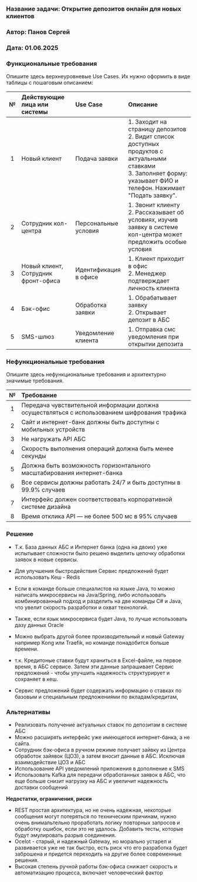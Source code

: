 ### <a name="_b7urdng99y53"></a>**Название задачи: Открытие депозитов онлайн для новых клиентов** 
### <a name="_hjk0fkfyohdk"></a>**Автор: Панов Сергей**
### <a name="_uanumrh8zrui"></a>**Дата: 01.06.2025**
### <a name="_3bfxc9a45514"></a>**Функциональные требования**
Опишите здесь верхнеуровневые Use Cases. Их нужно оформить в виде таблицы с пошаговым описанием:

|**№**|**Действующие лица или системы**|**Use Case**|**Описание**|
| :-: | :- | :- | :- |
|1|Новый клиент| Подача заявки| 1. Заходит на страницу депозитов <br> 2. Видит список доступных продуктов с актуальными ставками <br>3. Заполняет форму: указывает ФИО и телефон. Нажимает "Подать заявку".|
|2|Сотрудник кол-центра| Персональные условия| 1. Звонит клиенту <br> 2. Рассказывает об условиях, изучив заявку в системе кол-центра может предложить особые условия|
|3|Новый клиент, Сотрудник фронт-офиса| Идентификация в офисе| 1. Клиент приходит в офис <br> 2. Менеджер подтверждает личность клиента|
|4|Бэк-офис| Обработка заявки | 1. Обрабатывает заявку <br> 2. Открывает депозит в АБС |
|5|SMS-шлюз| Уведомление клиента| 1. Отправка смс уведомления при открытии депозита |
### <a name="_u8xz25hbrgql"></a>**Нефункциональные требования**
Опишите здесь нефункциональные требования и архитектурно значимые требования.

|**№**|**Требование**|
| :-: | :- |
|1| Передача чувствительной информации должна осуществляться с использованием шифрования трафика |
|2| Сайт и интернет-банк должны быть доступны с мобильных устройств|
|3| Не нагружать API АБС|
|4| Скорость выполнения операций должна быть менее секунды|
|5| Должна быть возможность горизонтального масштабирования интернет-банка|
|6| Все сервисы должны работать 24/7 и быть доступны в 99.9% случаев|
|7| Интерфейс должен соответствовать корпоративной системе дизайна|
|8| Время отклика API — не более 500 мс в 95% случаев|

### <a name="_qmphm5d6rvi3"></a>**Решение**
- Т.к. База данных АБС и Интернет банка (одна на двоих) уже испытывает сложности было решено выделить цепочку обработки заявок в новые сервисы.
- Для улучшения быстродействия Сервис предложений будет использовать Кеш - Redis
- Если в команде больше специалистов на языке Java, то можно написать микросервисы на Java/Spring, либо использовать комбинированный подход и разделить на две команды C# и Java, что увелит скорость разработки и охват технологий.
- Также, если язык микросервиса будет Java, то лучше использовать дазу данных Oracle
- Можно выбрать другой более производительный и новый Gateway например Kong или Traefik, но команде понадобится больше времени.

- т.к. Кредитоные ставки будут храниться в Excel-файле, на первое время, в АБС сервисе. Затем  эти данные запрашивает Сервис предложений - чтобы улучшить надежность структурирует и сохраняет в кеш.
- Сервис предложений будет содержать информацию о ставках по базовым и специальным предложениями по вкладам/кредитам, 


### <a name="_bjrr7veeh80c"></a>**Альтернативы**

- Реализовать получение актуальных ставок по депозитам в системе АБС
- Можно расширять интерфейс уже имеющегося интернет-банка, а не сайта. 
- Сотрудник бэк-офиса в ручном режиме получает зайвку из Центра обработок зайявок (ЦОЗ), а затем вносит данные в АБС. Исключая взаимодействие ЦОЗ и АБС
- Использование API уведомлений приложения в дополнение к SMS
- Использовать Kafka для передачи обработанных заявок в АБС, что еще больше снизит нагрузку на АБС и увеличит надежность доставки сообщений

**Недостатки, ограничения, риски**

- REST простая архитектура, но не очень надежная, некоторые сообщения могут потеряться по техническим причинам, нужно очень внимальтельно проработать логику повторных запросов и обработку ошибок, если это не удалось. Добавить тесты, которые будут эмулировать разрыв соединения.
- Ocelot - старый, и надежный Gateway, но морально устарел и развивается уже не так быстро, есть риск что его разработка будет заброшена и придется переходить на другие более современные решения.
- Высокая степень ручной работы бэк-офиса снижает скорость и автоматизацию процесса, включает человеческий фактор